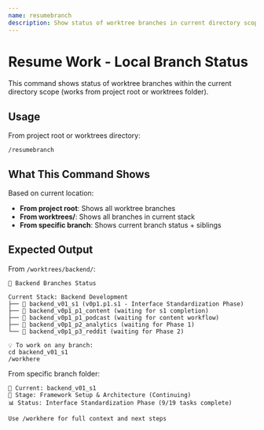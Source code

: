 ```yaml
---
name: resumebranch
description: Show status of worktree branches in current directory scope
---
```


# Resume Work - Local Branch Status

This command shows status of worktree branches within the current directory scope (works from project root or worktrees folder).

## Usage

From project root or worktrees directory:
```
/resumebranch
```

## What This Command Shows

Based on current location:
- **From project root**: Shows all worktree branches 
- **From worktrees/**: Shows all branches in current stack
- **From specific branch**: Shows current branch status + siblings

## Expected Output

From `/worktrees/backend/`:
```
🚧 Backend Branches Status

Current Stack: Backend Development
├── 🚧 backend_v01_s1 (v0p1.p1.s1 - Interface Standardization Phase)
├── 📅 backend_v0p1_p1_content (waiting for s1 completion)
├── 📅 backend_v0p1_p1_podcast (waiting for content workflow)
├── 📅 backend_v0p1_p2_analytics (waiting for Phase 1)
└── 📅 backend_v0p1_p3_reddit (waiting for Phase 2)

💡 To work on any branch:
cd backend_v01_s1
/workhere
```

From specific branch folder:
```
📍 Current: backend_v01_s1
🎯 Stage: Framework Setup & Architecture (Continuing)
📊 Status: Interface Standardization Phase (9/19 tasks complete)

Use /workhere for full context and next steps
```